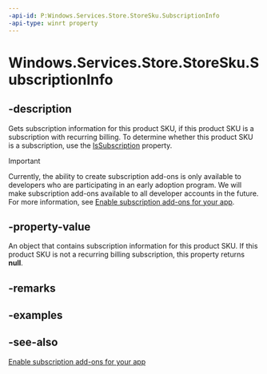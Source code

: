 ```yaml
---
-api-id: P:Windows.Services.Store.StoreSku.SubscriptionInfo
-api-type: winrt property
---
```


<!-- Property syntax
public Windows.Services.Store.StoreSubscriptionInfo SubscriptionInfo { get; }
-->

# Windows.Services.Store.StoreSku.SubscriptionInfo

## -description
Gets subscription information for this product SKU, if this product SKU is a subscription with recurring billing. To determine whether this product SKU is a subscription, use the [IsSubscription](storesku_issubscription.md) property.

> [!IMPORTANT]
> Currently, the ability to create subscription add-ons is only available to developers who are participating in an early adoption program. We will make subscription add-ons available to all developer accounts in the future. For more information, see [Enable subscription add-ons for your app](https://docs.microsoft.com/windows/uwp/monetize/enable-subscription-add-ons-for-your-app).

## -property-value
An object that contains subscription information for this product SKU. If this product SKU is not a recurring billing subscription, this property returns **null**.

## -remarks

## -examples

## -see-also
[Enable subscription add-ons for your app](https://docs.microsoft.com/windows/uwp/monetize/enable-subscription-add-ons-for-your-app)
